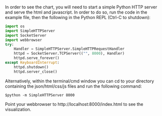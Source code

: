 In order to see the chart, you will need to start a simple Python HTTP server and serve the html and javascript. In order to do so, run the code in the example file, then the following in the Python REPL (Ctrl-C to shutdown): 

```python
import os
import SimpleHTTPServer
import SocketServer
import webbrowser
try: 
    Handler = SimpleHTTPServer.SimpleHTTPRequestHandler
    httpd = SocketServer.TCPServer(("", 8000), Handler)
    httpd.serve_forever()
except KeyboardInterrupt: 
    httpd.shutdown()
    httpd.server_close()
```

Alternatively, within the terminal/cmd window you can cd to your directory containing the json/html/css/js files and run the following command: 

```shell
$python -m SimpleHTTPServer 8000
```

Point your webbrowser to http://localhost:8000/index.html to see the visualization.

